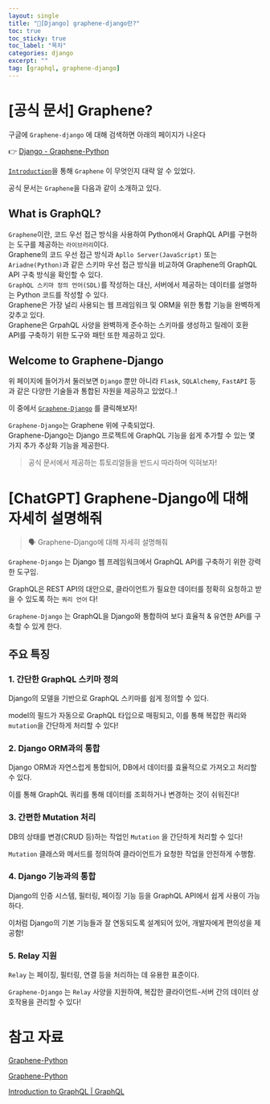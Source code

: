 ```yaml
---
layout: single
title: "📘[Django] graphene-django란?"
toc: true
toc_sticky: true
toc_label: "목차"
categories: django
excerpt: ""
tag: [graphql, graphene-django]
---
```


# [공식 문서] Graphene?

구글에 `Graphene-django` 에 대해 검색하면 아래의 페이지가 나온다

👉 [Django - Graphene-Python](https://docs.graphene-python.org/en/latest/)

[`Introduction`](https://docs.graphene-python.org/en/latest/quickstart/#introduction)을 통해 `Graphene` 이 무엇인지 대략 알 수 있었다.

 공식 문서는 `Graphene`을 다음과 같이 소개하고 있다.

## **What is GraphQL?**

`Graphene`이란, 코드 우선 접근 방식을 사용하여 Python에서 GraphQL API를 구현하는 도구를 제공하는 `라이브러리`이다.   
Graphene의 코드 우선 접근 방식과 `Apllo Server(JavaScript)` 또는 `Ariadne(Python)`과 같은 스키마 우선 접근 방식을 비교하여 Graphene의 GraphQL API 구축 방식을 확인할 수 있다.  
`GraphQL 스키마 정의 언어(SDL)`를 작성하는 대신, 서버에서 제공하는 데이터를 설명하는 Python 코드를 작성할 수 있다.  
Graphene은 가장 널리 사용되는 웹 프레임워크 및 ORM을 위한 통합 기능을 완벽하게 갖추고 있다.  
Graphene은 GrpahQL 사양을 완벽하게 준수하는 스키마를 생성하고 릴레이 호환 API를 구축하기 위한 도구와 패턴 또한 제공하고 있다.

## Welcome to Graphene-Django

위 페이지에 들어가서 둘러보면 `Django` 뿐만 아니라 `Flask`, `SQLAlchemy`, `FastAPI` 등과 같은 다양한 기술들과 통합된 자원을 제공하고 있었다..!

이 중에서 [`Graphene-Django`](https://docs.graphene-python.org/projects/django/en/latest/) 를 클릭해보자!

`Graphene-Django`는 Graphene 위에 구축되었다.  
Graphene-Django는 Django 프로젝트에 GraphQL 기능을 쉽게 추가할 수 있는 몇 가지 추가 추상화 기능을 제공한다.  

> 공식 문서에서 제공하는 튜토리얼들을 반드시 따라하며 익혀보자!
> 

# [ChatGPT] Graphene-Django에 대해 자세히 설명해줘

> 🗣️ Graphene-Django에 대해 자세히 설명해줘
> 

`Graphene-Django` 는 Django 웹 프레임워크에서 GraphQL API를 구축하기 위한 강력한 도구임.

GraphQL은 REST API의 대안으로, 클라이언트가 필요한 데이터를 정확히 요청하고 받을 수 있도록 하는 `쿼리 언어` 다!

`Graphene-Django` 는 GraphQL을 Django와 통합하여 보다 효율적 & 유연한 APi를 구축할 수 있게 한다.

## 주요 특징

### 1. 간단한 GraphQL 스키마 정의

Django의 모델을 기반으로 GraphQL 스키마를 쉽게 정의할 수 있다.

model의 필드가 자동으로 GraphQL 타입으로 매핑되고, 이를 통해 복잡한 쿼리와 `mutation`을 간단하게 처리할 수 있다!

### 2. Django ORM과의 통합

Django ORM과 자연스럽게 통합되어, DB에서 데이터를 효율적으로 가져오고 처리할 수 있다.

이를 통해 GraphQL 쿼리를 통해 데이터를 조회하거나 변경하는 것이 쉬워진다!

### 3. 간편한 Mutation 처리

DB의 상태를 변경(CRUD 등)하는 작업인 `Mutation` 을 간단하게 처리할 수 있다!

`Mutation` 클래스와 메서드를 정의하여 클라이언트가 요청한 작업을 안전하게 수행함.

### 4. Django 기능과의 통합

Django의 인증 시스템, 필터링, 페이징 기능 등을 GraphQL API에서 쉽게 사용이 가능하다.

이처럼 Django의 기본 기능들과 잘 연동되도록 설계되어 있어, 개발자에게 편의성을 제공함!

### 5. Relay 지원

`Relay` 는 페이징, 필터링, 연결 등을 처리하는 데 유용한 표준이다.

`Graphene-Django` 는 `Relay` 사양을 지원하여, 복잡한 클라이언트-서버 간의 데이터 상호작용을 관리할 수 있다!

# 참고 자료

[Graphene-Python](https://docs.graphene-python.org/projects/django/en/latest/)

[Graphene-Python](https://docs.graphene-python.org/en/latest/)

[Introduction to GraphQL | GraphQL](https://graphql.org/learn/)